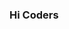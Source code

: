 ### Hi Coders ###

<!--
**naaoufal/naaoufal** is a ✨ _special_ ✨ repository because its `README.md` (this file) appears on your GitHub profile.

![alt text](https://github.com/naaoufal/naaoufal/blob/[branch]/image.png?raw=true)

Here are some ideas to get you started:

- 🔭 I’m currently working on ...
- 🌱 I’m currently learning ...
- 👯 I’m looking to collaborate on ...
- 🤔 I’m looking for help with ...
- 💬 Ask me about ...
- 📫 How to reach me: ...
- 😄 Pronouns: ...
- ⚡ Fun fact: ...
-->
